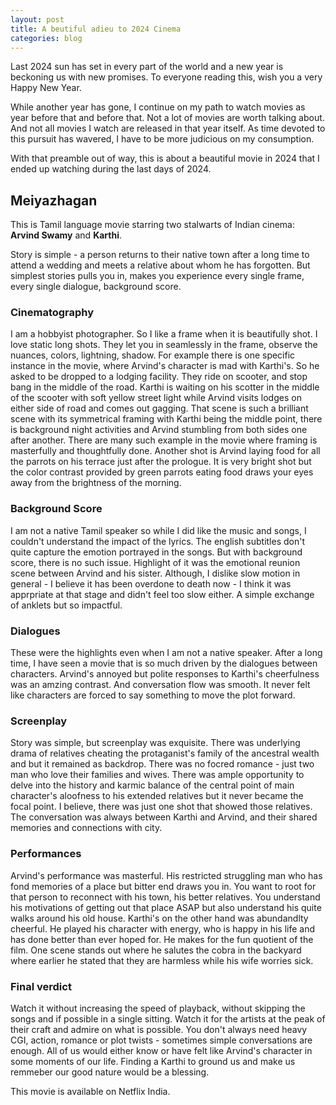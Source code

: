```yaml
---
layout: post
title: A beutiful adieu to 2024 Cinema
categories: blog
---
```

Last 2024 sun has set in every part of the world and a new year is beckoning us with new promises.
To everyone reading this, wish you a very Happy New Year.

While another year has gone, I continue on my path to watch movies as year before that and before that. Not a lot of movies are worth talking about. And not all movies I watch are released in that year itself.
As time devoted to this pursuit has wavered, I have to be more judicious on my consumption.

With that preamble out of way, this is about a beautiful movie in 2024 that I ended up watching during the last days of 2024.

## Meiyazhagan
This is Tamil language movie starring two stalwarts of Indian cinema: **Arvind Swamy** and **Karthi**.
<!--break-->
Story is simple - a person returns to their native town after a long time to attend a wedding and meets a relative about whom he has forgotten.
But simplest stories pulls you in, makes you experience every single frame, every single dialogue, background score.


### Cinematography
I am a hobbyist photographer. So I like a frame when it is beautifully shot. I love static long shots. They let you in seamlessly in the frame, observe the nuances, colors, lightning, shadow.
For example there is one specific instance in the movie, where Arvind's character is mad with Karthi's. So he asked to be dropped to a lodging facility. They ride on scooter, and stop bang in the middle of the road. Karthi is waiting on his scotter in the middle of the scooter with soft yellow street light while Arvind visits lodges on either side of road and comes out gagging. That scene is such a brilliant scene with its symmetrical framing with Karthi being the middle point, there is background night activities and Arvind stumbling from both sides one after another.
There are many such example in the movie where framing is masterfully and thoughtfully done. Another shot is Arvind laying food for all the parrots on his terrace just after the prologue. It is very bright shot but the color contrast provided by green parrots eating food draws your eyes away from the brightness of the morning.

### Background Score
I am not a native Tamil speaker so while I did like the music and songs, I couldn't understand the impact of the lyrics. The english subtitles don't quite capture the emotion portrayed in the songs. But with background score, there is no such issue.
Highlight of it was the emotional reunion scene between Arvind and his sister. Although, I dislike slow motion in general - I believe it has been overdone to death now - I think it was apprpriate at that stage and didn't feel too slow either. A simple exchange of anklets but so impactful.

### Dialogues
These were the highlights even when I am not a native speaker. After a long time, I have seen a movie that is so much driven by the dialogues between characters. Arvind's annoyed but polite responses to Karthi's cheerfulness was an amzing contrast. And conversation flow was smooth. It never felt like characters are forced to say something to move the plot forward.

### Screenplay
Story was simple, but screenplay was exquisite. There was underlying drama of relatives cheating the protaganist's family of the ancestral wealth and but it remained as backdrop. There was no focred romance - just two man who love their families and wives.
There was ample opportunity to delve into the history and karmic balance of the central point of main character's aloofness to his extended relatives but it never became the focal point. I believe, there was just one shot that showed those relatives.
The conversation was always between Karthi and Arvind, and their shared memories and connections with city.

### Performances
Arvind's performance was masterful. His restricted struggling man who has fond memories of a place but bitter end draws you in. You want to root for that person to reconnect with his town, his better relatives. You understand his motivations of getting out that place ASAP but also understand his quite walks around his old house.
Karthi's on the other hand was abundandlty cheerful. He played his character with energy, who is happy in his life and has done better than ever hoped for. He makes for the fun quotient of the film. One scene stands out where he salutes the cobra in the backyard where earlier he stated that they are harmless while his wife worries sick.

### Final verdict
Watch it without increasing the speed of playback, without skipping the songs and if possible in a single sitting. Watch it for the artists at the peak of their craft and admire on what is possible. You don't always need heavy CGI, action, romance or plot twists - sometimes simple conversations are enough.
All of us would either know or have felt like Arvind's character in some moments of our life. Finding a Karthi to ground us and make us remmeber our good nature would be a blessing.

This movie is available on Netflix India.
